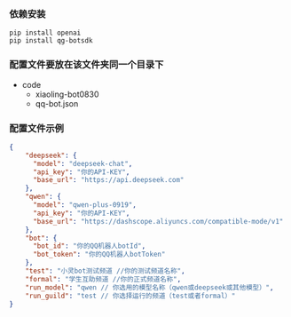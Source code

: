 ### 依赖安装

```shell bash
pip install openai
pip install qg-botsdk
```

### 配置文件要放在该文件夹同一个目录下

- code
  - xiaoling-bot0830
  - qq-bot.json


### 配置文件示例
```json
{
    "deepseek": {
      "model": "deepseek-chat",
      "api_key": "你的API-KEY",
      "base_url": "https://api.deepseek.com"
    },
    "qwen": {
      "model": "qwen-plus-0919",
      "api_key": "你的API-KEY",
      "base_url": "https://dashscope.aliyuncs.com/compatible-mode/v1"
    },
    "bot": {
      "bot_id": "你的QQ机器人botId",
      "bot_token": "你的QQ机器人botToken"
    },
    "test": "小灵bot测试频道 //你的测试频道名称",
    "formal": "学生互助频道 //你的正式频道名称",    
    "run_model": "qwen // 你选用的模型名称（qwen或deepseek或其他模型）",
    "run_guild": "test // 你选择运行的频道（test或者formal）"
}
```
